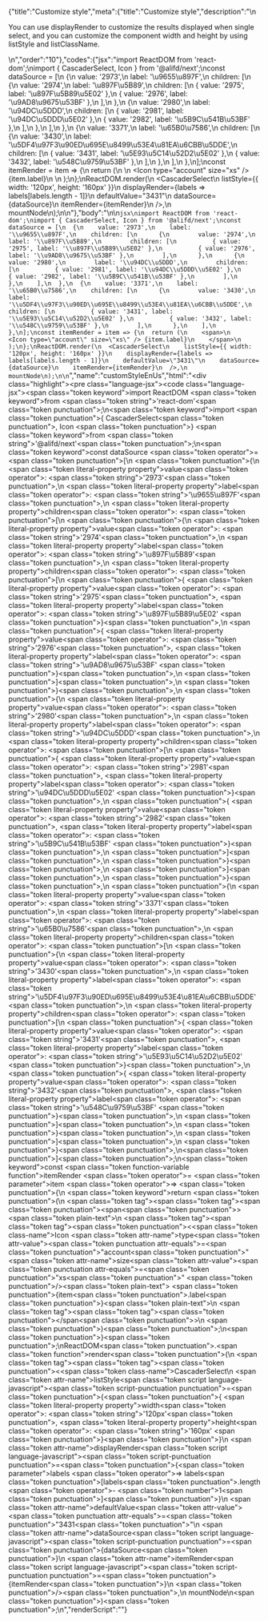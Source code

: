 {"title":"Customize style","meta":{"title":"Customize style","description":"\n<p>You can use displayRender to customize the results displayed when single select, and you can customize the component width and height by using listStyle and listClassName.</p>\n","order":"10"},"codes":{"jsx":"import ReactDOM from 'react-dom';\nimport { CascaderSelect, Icon } from '@alifd/next';\nconst dataSource = [\n  {\n    value: '2973',\n    label: '\\u9655\\u897F',\n    children: [\n      {\n        value: '2974',\n        label: '\\u897F\\u5B89',\n        children: [\n          { value: '2975', label: '\\u897F\\u5B89\\u5E02' },\n          { value: '2976', label: '\\u9AD8\\u9675\\u53BF' },\n        ],\n      },\n      {\n        value: '2980',\n        label: '\\u94DC\\u5DDD',\n        children: [\n          { value: '2981', label: '\\u94DC\\u5DDD\\u5E02' },\n          { value: '2982', label: '\\u5B9C\\u541B\\u53BF' },\n        ],\n      },\n    ],\n  },\n  {\n    value: '3371',\n    label: '\\u65B0\\u7586',\n    children: [\n      {\n        value: '3430',\n        label: '\\u5DF4\\u97F3\\u90ED\\u695E\\u8499\\u53E4\\u81EA\\u6CBB\\u5DDE',\n        children: [\n          { value: '3431', label: '\\u5E93\\u5C14\\u52D2\\u5E02' },\n          { value: '3432', label: '\\u548C\\u9759\\u53BF' },\n        ],\n      },\n    ],\n  },\n];\nconst itemRender = item => {\n  return (\n    <span>\n      <Icon type=\"account\" size=\"xs\" /> {item.label}\n    </span>\n  );\n};\nReactDOM.render(\n  <CascaderSelect\n    listStyle={{ width: '120px', height: '160px' }}\n    displayRender={labels => labels[labels.length - 1]}\n    defaultValue=\"3431\"\n    dataSource={dataSource}\n    itemRender={itemRender}\n  />,\n  mountNode\n);\n\n"},"body":"\n\n````jsx\nimport ReactDOM from 'react-dom';\nimport { CascaderSelect, Icon } from '@alifd/next';\nconst dataSource = [\n  {\n    value: '2973',\n    label: '\\u9655\\u897F',\n    children: [\n      {\n        value: '2974',\n        label: '\\u897F\\u5B89',\n        children: [\n          { value: '2975', label: '\\u897F\\u5B89\\u5E02' },\n          { value: '2976', label: '\\u9AD8\\u9675\\u53BF' },\n        ],\n      },\n      {\n        value: '2980',\n        label: '\\u94DC\\u5DDD',\n        children: [\n          { value: '2981', label: '\\u94DC\\u5DDD\\u5E02' },\n          { value: '2982', label: '\\u5B9C\\u541B\\u53BF' },\n        ],\n      },\n    ],\n  },\n  {\n    value: '3371',\n    label: '\\u65B0\\u7586',\n    children: [\n      {\n        value: '3430',\n        label: '\\u5DF4\\u97F3\\u90ED\\u695E\\u8499\\u53E4\\u81EA\\u6CBB\\u5DDE',\n        children: [\n          { value: '3431', label: '\\u5E93\\u5C14\\u52D2\\u5E02' },\n          { value: '3432', label: '\\u548C\\u9759\\u53BF' },\n        ],\n      },\n    ],\n  },\n];\nconst itemRender = item => {\n  return (\n    <span>\n      <Icon type=\"account\" size=\"xs\" /> {item.label}\n    </span>\n  );\n};\nReactDOM.render(\n  <CascaderSelect\n    listStyle={{ width: '120px', height: '160px' }}\n    displayRender={labels => labels[labels.length - 1]}\n    defaultValue=\"3431\"\n    dataSource={dataSource}\n    itemRender={itemRender}\n  />,\n  mountNode\n);\n\n````","name":"customStyleEnUs","html":"<script>(function(){var __create = Object.create;\nvar __defProp = Object.defineProperty;\nvar __getOwnPropDesc = Object.getOwnPropertyDescriptor;\nvar __getOwnPropNames = Object.getOwnPropertyNames;\nvar __getProtoOf = Object.getPrototypeOf;\nvar __hasOwnProp = Object.prototype.hasOwnProperty;\nvar __copyProps = (to, from, except, desc) => {\n  if (from && typeof from === \"object\" || typeof from === \"function\") {\n    for (let key of __getOwnPropNames(from))\n      if (!__hasOwnProp.call(to, key) && key !== except)\n        __defProp(to, key, { get: () => from[key], enumerable: !(desc = __getOwnPropDesc(from, key)) || desc.enumerable });\n  }\n  return to;\n};\nvar __toESM = (mod, isNodeMode, target) => (target = mod != null ? __create(__getProtoOf(mod)) : {}, __copyProps(\n  // If the importer is in node compatibility mode or this is not an ESM\n  // file that has been converted to a CommonJS file using a Babel-\n  // compatible transform (i.e. \"__esModule\" has not been set), then set\n  // \"default\" to the CommonJS \"module.exports\" for node compatibility.\n  isNodeMode || !mod || !mod.__esModule ? __defProp(target, \"default\", { value: mod, enumerable: true }) : target,\n  mod\n));\nvar import_react_dom = __toESM(require(\"react-dom\"));\nvar import_next = require(\"@alifd/next\");\nconst dataSource = [\n  {\n    value: \"2973\",\n    label: \"\\u9655\\u897F\",\n    children: [\n      {\n        value: \"2974\",\n        label: \"\\u897F\\u5B89\",\n        children: [\n          { value: \"2975\", label: \"\\u897F\\u5B89\\u5E02\" },\n          { value: \"2976\", label: \"\\u9AD8\\u9675\\u53BF\" }\n        ]\n      },\n      {\n        value: \"2980\",\n        label: \"\\u94DC\\u5DDD\",\n        children: [\n          { value: \"2981\", label: \"\\u94DC\\u5DDD\\u5E02\" },\n          { value: \"2982\", label: \"\\u5B9C\\u541B\\u53BF\" }\n        ]\n      }\n    ]\n  },\n  {\n    value: \"3371\",\n    label: \"\\u65B0\\u7586\",\n    children: [\n      {\n        value: \"3430\",\n        label: \"\\u5DF4\\u97F3\\u90ED\\u695E\\u8499\\u53E4\\u81EA\\u6CBB\\u5DDE\",\n        children: [\n          { value: \"3431\", label: \"\\u5E93\\u5C14\\u52D2\\u5E02\" },\n          { value: \"3432\", label: \"\\u548C\\u9759\\u53BF\" }\n        ]\n      }\n    ]\n  }\n];\nconst itemRender = (item) => {\n  return /* @__PURE__ */ React.createElement(\"span\", null, /* @__PURE__ */ React.createElement(import_next.Icon, { type: \"account\", size: \"xs\" }), \" \", item.label);\n};\nimport_react_dom.default.render(\n  /* @__PURE__ */ React.createElement(\n    import_next.CascaderSelect,\n    {\n      listStyle: { width: \"120px\", height: \"160px\" },\n      displayRender: (labels) => labels[labels.length - 1],\n      defaultValue: \"3431\",\n      dataSource,\n      itemRender\n    }\n  ),\n  mountNode\n);\n})()</script><div class=\"highlight\"><pre class=\"language-jsx\"><code class=\"language-jsx\"><span class=\"token keyword\">import</span> ReactDOM <span class=\"token keyword\">from</span> <span class=\"token string\">'react-dom'</span><span class=\"token punctuation\">;</span>\n<span class=\"token keyword\">import</span> <span class=\"token punctuation\">{</span> CascaderSelect<span class=\"token punctuation\">,</span> Icon <span class=\"token punctuation\">}</span> <span class=\"token keyword\">from</span> <span class=\"token string\">'@alifd/next'</span><span class=\"token punctuation\">;</span>\n<span class=\"token keyword\">const</span> dataSource <span class=\"token operator\">=</span> <span class=\"token punctuation\">[</span>\n  <span class=\"token punctuation\">{</span>\n    <span class=\"token literal-property property\">value</span><span class=\"token operator\">:</span> <span class=\"token string\">'2973'</span><span class=\"token punctuation\">,</span>\n    <span class=\"token literal-property property\">label</span><span class=\"token operator\">:</span> <span class=\"token string\">'\\u9655\\u897F'</span><span class=\"token punctuation\">,</span>\n    <span class=\"token literal-property property\">children</span><span class=\"token operator\">:</span> <span class=\"token punctuation\">[</span>\n      <span class=\"token punctuation\">{</span>\n        <span class=\"token literal-property property\">value</span><span class=\"token operator\">:</span> <span class=\"token string\">'2974'</span><span class=\"token punctuation\">,</span>\n        <span class=\"token literal-property property\">label</span><span class=\"token operator\">:</span> <span class=\"token string\">'\\u897F\\u5B89'</span><span class=\"token punctuation\">,</span>\n        <span class=\"token literal-property property\">children</span><span class=\"token operator\">:</span> <span class=\"token punctuation\">[</span>\n          <span class=\"token punctuation\">{</span> <span class=\"token literal-property property\">value</span><span class=\"token operator\">:</span> <span class=\"token string\">'2975'</span><span class=\"token punctuation\">,</span> <span class=\"token literal-property property\">label</span><span class=\"token operator\">:</span> <span class=\"token string\">'\\u897F\\u5B89\\u5E02'</span> <span class=\"token punctuation\">}</span><span class=\"token punctuation\">,</span>\n          <span class=\"token punctuation\">{</span> <span class=\"token literal-property property\">value</span><span class=\"token operator\">:</span> <span class=\"token string\">'2976'</span><span class=\"token punctuation\">,</span> <span class=\"token literal-property property\">label</span><span class=\"token operator\">:</span> <span class=\"token string\">'\\u9AD8\\u9675\\u53BF'</span> <span class=\"token punctuation\">}</span><span class=\"token punctuation\">,</span>\n        <span class=\"token punctuation\">]</span><span class=\"token punctuation\">,</span>\n      <span class=\"token punctuation\">}</span><span class=\"token punctuation\">,</span>\n      <span class=\"token punctuation\">{</span>\n        <span class=\"token literal-property property\">value</span><span class=\"token operator\">:</span> <span class=\"token string\">'2980'</span><span class=\"token punctuation\">,</span>\n        <span class=\"token literal-property property\">label</span><span class=\"token operator\">:</span> <span class=\"token string\">'\\u94DC\\u5DDD'</span><span class=\"token punctuation\">,</span>\n        <span class=\"token literal-property property\">children</span><span class=\"token operator\">:</span> <span class=\"token punctuation\">[</span>\n          <span class=\"token punctuation\">{</span> <span class=\"token literal-property property\">value</span><span class=\"token operator\">:</span> <span class=\"token string\">'2981'</span><span class=\"token punctuation\">,</span> <span class=\"token literal-property property\">label</span><span class=\"token operator\">:</span> <span class=\"token string\">'\\u94DC\\u5DDD\\u5E02'</span> <span class=\"token punctuation\">}</span><span class=\"token punctuation\">,</span>\n          <span class=\"token punctuation\">{</span> <span class=\"token literal-property property\">value</span><span class=\"token operator\">:</span> <span class=\"token string\">'2982'</span><span class=\"token punctuation\">,</span> <span class=\"token literal-property property\">label</span><span class=\"token operator\">:</span> <span class=\"token string\">'\\u5B9C\\u541B\\u53BF'</span> <span class=\"token punctuation\">}</span><span class=\"token punctuation\">,</span>\n        <span class=\"token punctuation\">]</span><span class=\"token punctuation\">,</span>\n      <span class=\"token punctuation\">}</span><span class=\"token punctuation\">,</span>\n    <span class=\"token punctuation\">]</span><span class=\"token punctuation\">,</span>\n  <span class=\"token punctuation\">}</span><span class=\"token punctuation\">,</span>\n  <span class=\"token punctuation\">{</span>\n    <span class=\"token literal-property property\">value</span><span class=\"token operator\">:</span> <span class=\"token string\">'3371'</span><span class=\"token punctuation\">,</span>\n    <span class=\"token literal-property property\">label</span><span class=\"token operator\">:</span> <span class=\"token string\">'\\u65B0\\u7586'</span><span class=\"token punctuation\">,</span>\n    <span class=\"token literal-property property\">children</span><span class=\"token operator\">:</span> <span class=\"token punctuation\">[</span>\n      <span class=\"token punctuation\">{</span>\n        <span class=\"token literal-property property\">value</span><span class=\"token operator\">:</span> <span class=\"token string\">'3430'</span><span class=\"token punctuation\">,</span>\n        <span class=\"token literal-property property\">label</span><span class=\"token operator\">:</span> <span class=\"token string\">'\\u5DF4\\u97F3\\u90ED\\u695E\\u8499\\u53E4\\u81EA\\u6CBB\\u5DDE'</span><span class=\"token punctuation\">,</span>\n        <span class=\"token literal-property property\">children</span><span class=\"token operator\">:</span> <span class=\"token punctuation\">[</span>\n          <span class=\"token punctuation\">{</span> <span class=\"token literal-property property\">value</span><span class=\"token operator\">:</span> <span class=\"token string\">'3431'</span><span class=\"token punctuation\">,</span> <span class=\"token literal-property property\">label</span><span class=\"token operator\">:</span> <span class=\"token string\">'\\u5E93\\u5C14\\u52D2\\u5E02'</span> <span class=\"token punctuation\">}</span><span class=\"token punctuation\">,</span>\n          <span class=\"token punctuation\">{</span> <span class=\"token literal-property property\">value</span><span class=\"token operator\">:</span> <span class=\"token string\">'3432'</span><span class=\"token punctuation\">,</span> <span class=\"token literal-property property\">label</span><span class=\"token operator\">:</span> <span class=\"token string\">'\\u548C\\u9759\\u53BF'</span> <span class=\"token punctuation\">}</span><span class=\"token punctuation\">,</span>\n        <span class=\"token punctuation\">]</span><span class=\"token punctuation\">,</span>\n      <span class=\"token punctuation\">}</span><span class=\"token punctuation\">,</span>\n    <span class=\"token punctuation\">]</span><span class=\"token punctuation\">,</span>\n  <span class=\"token punctuation\">}</span><span class=\"token punctuation\">,</span>\n<span class=\"token punctuation\">]</span><span class=\"token punctuation\">;</span>\n<span class=\"token keyword\">const</span> <span class=\"token function-variable function\">itemRender</span> <span class=\"token operator\">=</span> <span class=\"token parameter\">item</span> <span class=\"token operator\">=></span> <span class=\"token punctuation\">{</span>\n  <span class=\"token keyword\">return</span> <span class=\"token punctuation\">(</span>\n    <span class=\"token tag\"><span class=\"token tag\"><span class=\"token punctuation\">&lt;</span>span</span><span class=\"token punctuation\">></span></span><span class=\"token plain-text\">\n      </span><span class=\"token tag\"><span class=\"token tag\"><span class=\"token punctuation\">&lt;</span><span class=\"token class-name\">Icon</span></span> <span class=\"token attr-name\">type</span><span class=\"token attr-value\"><span class=\"token punctuation attr-equals\">=</span><span class=\"token punctuation\">\"</span>account<span class=\"token punctuation\">\"</span></span> <span class=\"token attr-name\">size</span><span class=\"token attr-value\"><span class=\"token punctuation attr-equals\">=</span><span class=\"token punctuation\">\"</span>xs<span class=\"token punctuation\">\"</span></span> <span class=\"token punctuation\">/></span></span><span class=\"token plain-text\"> </span><span class=\"token punctuation\">{</span>item<span class=\"token punctuation\">.</span>label<span class=\"token punctuation\">}</span><span class=\"token plain-text\">\n    </span><span class=\"token tag\"><span class=\"token tag\"><span class=\"token punctuation\">&lt;/</span>span</span><span class=\"token punctuation\">></span></span>\n  <span class=\"token punctuation\">)</span><span class=\"token punctuation\">;</span>\n<span class=\"token punctuation\">}</span><span class=\"token punctuation\">;</span>\nReactDOM<span class=\"token punctuation\">.</span><span class=\"token function\">render</span><span class=\"token punctuation\">(</span>\n  <span class=\"token tag\"><span class=\"token tag\"><span class=\"token punctuation\">&lt;</span><span class=\"token class-name\">CascaderSelect</span></span>\n    <span class=\"token attr-name\">listStyle</span><span class=\"token script language-javascript\"><span class=\"token script-punctuation punctuation\">=</span><span class=\"token punctuation\">{</span><span class=\"token punctuation\">{</span> <span class=\"token literal-property property\">width</span><span class=\"token operator\">:</span> <span class=\"token string\">'120px'</span><span class=\"token punctuation\">,</span> <span class=\"token literal-property property\">height</span><span class=\"token operator\">:</span> <span class=\"token string\">'160px'</span> <span class=\"token punctuation\">}</span><span class=\"token punctuation\">}</span></span>\n    <span class=\"token attr-name\">displayRender</span><span class=\"token script language-javascript\"><span class=\"token script-punctuation punctuation\">=</span><span class=\"token punctuation\">{</span><span class=\"token parameter\">labels</span> <span class=\"token operator\">=></span> labels<span class=\"token punctuation\">[</span>labels<span class=\"token punctuation\">.</span>length <span class=\"token operator\">-</span> <span class=\"token number\">1</span><span class=\"token punctuation\">]</span><span class=\"token punctuation\">}</span></span>\n    <span class=\"token attr-name\">defaultValue</span><span class=\"token attr-value\"><span class=\"token punctuation attr-equals\">=</span><span class=\"token punctuation\">\"</span>3431<span class=\"token punctuation\">\"</span></span>\n    <span class=\"token attr-name\">dataSource</span><span class=\"token script language-javascript\"><span class=\"token script-punctuation punctuation\">=</span><span class=\"token punctuation\">{</span>dataSource<span class=\"token punctuation\">}</span></span>\n    <span class=\"token attr-name\">itemRender</span><span class=\"token script language-javascript\"><span class=\"token script-punctuation punctuation\">=</span><span class=\"token punctuation\">{</span>itemRender<span class=\"token punctuation\">}</span></span>\n  <span class=\"token punctuation\">/></span></span><span class=\"token punctuation\">,</span>\n  mountNode\n<span class=\"token punctuation\">)</span><span class=\"token punctuation\">;</span>\n</code></pre></div>","renderScript":"<script>(function(){var __create = Object.create;\nvar __defProp = Object.defineProperty;\nvar __getOwnPropDesc = Object.getOwnPropertyDescriptor;\nvar __getOwnPropNames = Object.getOwnPropertyNames;\nvar __getProtoOf = Object.getPrototypeOf;\nvar __hasOwnProp = Object.prototype.hasOwnProperty;\nvar __copyProps = (to, from, except, desc) => {\n  if (from && typeof from === \"object\" || typeof from === \"function\") {\n    for (let key of __getOwnPropNames(from))\n      if (!__hasOwnProp.call(to, key) && key !== except)\n        __defProp(to, key, { get: () => from[key], enumerable: !(desc = __getOwnPropDesc(from, key)) || desc.enumerable });\n  }\n  return to;\n};\nvar __toESM = (mod, isNodeMode, target) => (target = mod != null ? __create(__getProtoOf(mod)) : {}, __copyProps(\n  // If the importer is in node compatibility mode or this is not an ESM\n  // file that has been converted to a CommonJS file using a Babel-\n  // compatible transform (i.e. \"__esModule\" has not been set), then set\n  // \"default\" to the CommonJS \"module.exports\" for node compatibility.\n  isNodeMode || !mod || !mod.__esModule ? __defProp(target, \"default\", { value: mod, enumerable: true }) : target,\n  mod\n));\nvar import_react_live = require(\"react-live\");\nvar import_next = require(\"@alifd/next\");\nvar import_react_dom = __toESM(require(\"react-dom\"));\nvar import_next2 = require(\"@alifd/next\");\nwindow.demoNames.push(\"customStyleEnUs\");\nwindow.customStyleEnUsRenderScript = function customStyleEnUsRenderScript2(liveDemo) {\n  var mountNode = document.getElementById(\"customStyleEnUs-mount\");\n  if (liveDemo === \"false\") {\n    document.getElementById(\"customStyleEnUs-body\").innerHTML = `<pre class=\"language-jsx\"><code class=\"language-jsx\"><span class=\"token keyword\">import</span> ReactDOM <span class=\"token keyword\">from</span> <span class=\"token string\">'react-dom'</span><span class=\"token punctuation\">;</span>\n<span class=\"token keyword\">import</span> <span class=\"token punctuation\">{</span> CascaderSelect<span class=\"token punctuation\">,</span> Icon <span class=\"token punctuation\">}</span> <span class=\"token keyword\">from</span> <span class=\"token string\">'@alifd/next'</span><span class=\"token punctuation\">;</span>\n<span class=\"token keyword\">const</span> dataSource <span class=\"token operator\">=</span> <span class=\"token punctuation\">[</span>\n  <span class=\"token punctuation\">{</span>\n    <span class=\"token literal-property property\">value</span><span class=\"token operator\">:</span> <span class=\"token string\">'2973'</span><span class=\"token punctuation\">,</span>\n    <span class=\"token literal-property property\">label</span><span class=\"token operator\">:</span> <span class=\"token string\">'\\u9655\\u897F'</span><span class=\"token punctuation\">,</span>\n    <span class=\"token literal-property property\">children</span><span class=\"token operator\">:</span> <span class=\"token punctuation\">[</span>\n      <span class=\"token punctuation\">{</span>\n        <span class=\"token literal-property property\">value</span><span class=\"token operator\">:</span> <span class=\"token string\">'2974'</span><span class=\"token punctuation\">,</span>\n        <span class=\"token literal-property property\">label</span><span class=\"token operator\">:</span> <span class=\"token string\">'\\u897F\\u5B89'</span><span class=\"token punctuation\">,</span>\n        <span class=\"token literal-property property\">children</span><span class=\"token operator\">:</span> <span class=\"token punctuation\">[</span>\n          <span class=\"token punctuation\">{</span> <span class=\"token literal-property property\">value</span><span class=\"token operator\">:</span> <span class=\"token string\">'2975'</span><span class=\"token punctuation\">,</span> <span class=\"token literal-property property\">label</span><span class=\"token operator\">:</span> <span class=\"token string\">'\\u897F\\u5B89\\u5E02'</span> <span class=\"token punctuation\">}</span><span class=\"token punctuation\">,</span>\n          <span class=\"token punctuation\">{</span> <span class=\"token literal-property property\">value</span><span class=\"token operator\">:</span> <span class=\"token string\">'2976'</span><span class=\"token punctuation\">,</span> <span class=\"token literal-property property\">label</span><span class=\"token operator\">:</span> <span class=\"token string\">'\\u9AD8\\u9675\\u53BF'</span> <span class=\"token punctuation\">}</span><span class=\"token punctuation\">,</span>\n        <span class=\"token punctuation\">]</span><span class=\"token punctuation\">,</span>\n      <span class=\"token punctuation\">}</span><span class=\"token punctuation\">,</span>\n      <span class=\"token punctuation\">{</span>\n        <span class=\"token literal-property property\">value</span><span class=\"token operator\">:</span> <span class=\"token string\">'2980'</span><span class=\"token punctuation\">,</span>\n        <span class=\"token literal-property property\">label</span><span class=\"token operator\">:</span> <span class=\"token string\">'\\u94DC\\u5DDD'</span><span class=\"token punctuation\">,</span>\n        <span class=\"token literal-property property\">children</span><span class=\"token operator\">:</span> <span class=\"token punctuation\">[</span>\n          <span class=\"token punctuation\">{</span> <span class=\"token literal-property property\">value</span><span class=\"token operator\">:</span> <span class=\"token string\">'2981'</span><span class=\"token punctuation\">,</span> <span class=\"token literal-property property\">label</span><span class=\"token operator\">:</span> <span class=\"token string\">'\\u94DC\\u5DDD\\u5E02'</span> <span class=\"token punctuation\">}</span><span class=\"token punctuation\">,</span>\n          <span class=\"token punctuation\">{</span> <span class=\"token literal-property property\">value</span><span class=\"token operator\">:</span> <span class=\"token string\">'2982'</span><span class=\"token punctuation\">,</span> <span class=\"token literal-property property\">label</span><span class=\"token operator\">:</span> <span class=\"token string\">'\\u5B9C\\u541B\\u53BF'</span> <span class=\"token punctuation\">}</span><span class=\"token punctuation\">,</span>\n        <span class=\"token punctuation\">]</span><span class=\"token punctuation\">,</span>\n      <span class=\"token punctuation\">}</span><span class=\"token punctuation\">,</span>\n    <span class=\"token punctuation\">]</span><span class=\"token punctuation\">,</span>\n  <span class=\"token punctuation\">}</span><span class=\"token punctuation\">,</span>\n  <span class=\"token punctuation\">{</span>\n    <span class=\"token literal-property property\">value</span><span class=\"token operator\">:</span> <span class=\"token string\">'3371'</span><span class=\"token punctuation\">,</span>\n    <span class=\"token literal-property property\">label</span><span class=\"token operator\">:</span> <span class=\"token string\">'\\u65B0\\u7586'</span><span class=\"token punctuation\">,</span>\n    <span class=\"token literal-property property\">children</span><span class=\"token operator\">:</span> <span class=\"token punctuation\">[</span>\n      <span class=\"token punctuation\">{</span>\n        <span class=\"token literal-property property\">value</span><span class=\"token operator\">:</span> <span class=\"token string\">'3430'</span><span class=\"token punctuation\">,</span>\n        <span class=\"token literal-property property\">label</span><span class=\"token operator\">:</span> <span class=\"token string\">'\\u5DF4\\u97F3\\u90ED\\u695E\\u8499\\u53E4\\u81EA\\u6CBB\\u5DDE'</span><span class=\"token punctuation\">,</span>\n        <span class=\"token literal-property property\">children</span><span class=\"token operator\">:</span> <span class=\"token punctuation\">[</span>\n          <span class=\"token punctuation\">{</span> <span class=\"token literal-property property\">value</span><span class=\"token operator\">:</span> <span class=\"token string\">'3431'</span><span class=\"token punctuation\">,</span> <span class=\"token literal-property property\">label</span><span class=\"token operator\">:</span> <span class=\"token string\">'\\u5E93\\u5C14\\u52D2\\u5E02'</span> <span class=\"token punctuation\">}</span><span class=\"token punctuation\">,</span>\n          <span class=\"token punctuation\">{</span> <span class=\"token literal-property property\">value</span><span class=\"token operator\">:</span> <span class=\"token string\">'3432'</span><span class=\"token punctuation\">,</span> <span class=\"token literal-property property\">label</span><span class=\"token operator\">:</span> <span class=\"token string\">'\\u548C\\u9759\\u53BF'</span> <span class=\"token punctuation\">}</span><span class=\"token punctuation\">,</span>\n        <span class=\"token punctuation\">]</span><span class=\"token punctuation\">,</span>\n      <span class=\"token punctuation\">}</span><span class=\"token punctuation\">,</span>\n    <span class=\"token punctuation\">]</span><span class=\"token punctuation\">,</span>\n  <span class=\"token punctuation\">}</span><span class=\"token punctuation\">,</span>\n<span class=\"token punctuation\">]</span><span class=\"token punctuation\">;</span>\n<span class=\"token keyword\">const</span> <span class=\"token function-variable function\">itemRender</span> <span class=\"token operator\">=</span> <span class=\"token parameter\">item</span> <span class=\"token operator\">=></span> <span class=\"token punctuation\">{</span>\n  <span class=\"token keyword\">return</span> <span class=\"token punctuation\">(</span>\n    <span class=\"token tag\"><span class=\"token tag\"><span class=\"token punctuation\">&lt;</span>span</span><span class=\"token punctuation\">></span></span><span class=\"token plain-text\">\n      </span><span class=\"token tag\"><span class=\"token tag\"><span class=\"token punctuation\">&lt;</span><span class=\"token class-name\">Icon</span></span> <span class=\"token attr-name\">type</span><span class=\"token attr-value\"><span class=\"token punctuation attr-equals\">=</span><span class=\"token punctuation\">\"</span>account<span class=\"token punctuation\">\"</span></span> <span class=\"token attr-name\">size</span><span class=\"token attr-value\"><span class=\"token punctuation attr-equals\">=</span><span class=\"token punctuation\">\"</span>xs<span class=\"token punctuation\">\"</span></span> <span class=\"token punctuation\">/></span></span><span class=\"token plain-text\"> </span><span class=\"token punctuation\">{</span>item<span class=\"token punctuation\">.</span>label<span class=\"token punctuation\">}</span><span class=\"token plain-text\">\n    </span><span class=\"token tag\"><span class=\"token tag\"><span class=\"token punctuation\">&lt;/</span>span</span><span class=\"token punctuation\">></span></span>\n  <span class=\"token punctuation\">)</span><span class=\"token punctuation\">;</span>\n<span class=\"token punctuation\">}</span><span class=\"token punctuation\">;</span>\nReactDOM<span class=\"token punctuation\">.</span><span class=\"token function\">render</span><span class=\"token punctuation\">(</span>\n  <span class=\"token tag\"><span class=\"token tag\"><span class=\"token punctuation\">&lt;</span><span class=\"token class-name\">CascaderSelect</span></span>\n    <span class=\"token attr-name\">listStyle</span><span class=\"token script language-javascript\"><span class=\"token script-punctuation punctuation\">=</span><span class=\"token punctuation\">{</span><span class=\"token punctuation\">{</span> <span class=\"token literal-property property\">width</span><span class=\"token operator\">:</span> <span class=\"token string\">'120px'</span><span class=\"token punctuation\">,</span> <span class=\"token literal-property property\">height</span><span class=\"token operator\">:</span> <span class=\"token string\">'160px'</span> <span class=\"token punctuation\">}</span><span class=\"token punctuation\">}</span></span>\n    <span class=\"token attr-name\">displayRender</span><span class=\"token script language-javascript\"><span class=\"token script-punctuation punctuation\">=</span><span class=\"token punctuation\">{</span><span class=\"token parameter\">labels</span> <span class=\"token operator\">=></span> labels<span class=\"token punctuation\">[</span>labels<span class=\"token punctuation\">.</span>length <span class=\"token operator\">-</span> <span class=\"token number\">1</span><span class=\"token punctuation\">]</span><span class=\"token punctuation\">}</span></span>\n    <span class=\"token attr-name\">defaultValue</span><span class=\"token attr-value\"><span class=\"token punctuation attr-equals\">=</span><span class=\"token punctuation\">\"</span>3431<span class=\"token punctuation\">\"</span></span>\n    <span class=\"token attr-name\">dataSource</span><span class=\"token script language-javascript\"><span class=\"token script-punctuation punctuation\">=</span><span class=\"token punctuation\">{</span>dataSource<span class=\"token punctuation\">}</span></span>\n    <span class=\"token attr-name\">itemRender</span><span class=\"token script language-javascript\"><span class=\"token script-punctuation punctuation\">=</span><span class=\"token punctuation\">{</span>itemRender<span class=\"token punctuation\">}</span></span>\n  <span class=\"token punctuation\">/></span></span><span class=\"token punctuation\">,</span>\n  mountNode\n<span class=\"token punctuation\">)</span><span class=\"token punctuation\">;</span>\n\n</code></pre>\n`.replace(/{backquote}/g, \"`\").replace(/{dollar}/g, \"$\");\n    const dataSource = [\n      {\n        value: \"2973\",\n        label: \"\\u9655\\u897F\",\n        children: [\n          {\n            value: \"2974\",\n            label: \"\\u897F\\u5B89\",\n            children: [\n              { value: \"2975\", label: \"\\u897F\\u5B89\\u5E02\" },\n              { value: \"2976\", label: \"\\u9AD8\\u9675\\u53BF\" }\n            ]\n          },\n          {\n            value: \"2980\",\n            label: \"\\u94DC\\u5DDD\",\n            children: [\n              { value: \"2981\", label: \"\\u94DC\\u5DDD\\u5E02\" },\n              { value: \"2982\", label: \"\\u5B9C\\u541B\\u53BF\" }\n            ]\n          }\n        ]\n      },\n      {\n        value: \"3371\",\n        label: \"\\u65B0\\u7586\",\n        children: [\n          {\n            value: \"3430\",\n            label: \"\\u5DF4\\u97F3\\u90ED\\u695E\\u8499\\u53E4\\u81EA\\u6CBB\\u5DDE\",\n            children: [\n              { value: \"3431\", label: \"\\u5E93\\u5C14\\u52D2\\u5E02\" },\n              { value: \"3432\", label: \"\\u548C\\u9759\\u53BF\" }\n            ]\n          }\n        ]\n      }\n    ];\n    const itemRender = (item) => {\n      return /* @__PURE__ */ React.createElement(\"span\", null, /* @__PURE__ */ React.createElement(import_next2.Icon, { type: \"account\", size: \"xs\" }), \" \", item.label);\n    };\n    import_react_dom.default.render(\n      /* @__PURE__ */ React.createElement(\n        import_next2.CascaderSelect,\n        {\n          listStyle: { width: \"120px\", height: \"160px\" },\n          displayRender: (labels) => labels[labels.length - 1],\n          defaultValue: \"3431\",\n          dataSource,\n          itemRender\n        }\n      ),\n      mountNode\n    );\n    return;\n  }\n  const customStyleEnUsLiveScript = `\n\nconst dataSource = [\n  {\n    value: '2973',\n    label: '\\u9655\\u897F',\n    children: [\n      {\n        value: '2974',\n        label: '\\u897F\\u5B89',\n        children: [\n          { value: '2975', label: '\\u897F\\u5B89\\u5E02' },\n          { value: '2976', label: '\\u9AD8\\u9675\\u53BF' },\n        ],\n      },\n      {\n        value: '2980',\n        label: '\\u94DC\\u5DDD',\n        children: [\n          { value: '2981', label: '\\u94DC\\u5DDD\\u5E02' },\n          { value: '2982', label: '\\u5B9C\\u541B\\u53BF' },\n        ],\n      },\n    ],\n  },\n  {\n    value: '3371',\n    label: '\\u65B0\\u7586',\n    children: [\n      {\n        value: '3430',\n        label: '\\u5DF4\\u97F3\\u90ED\\u695E\\u8499\\u53E4\\u81EA\\u6CBB\\u5DDE',\n        children: [\n          { value: '3431', label: '\\u5E93\\u5C14\\u52D2\\u5E02' },\n          { value: '3432', label: '\\u548C\\u9759\\u53BF' },\n        ],\n      },\n    ],\n  },\n];\nconst itemRender = item => {\n  return (\n    <span>\n      <Icon type=\"account\" size=\"xs\" /> {item.label}\n    </span>\n  );\n};\nReactDOM.render(\n  <CascaderSelect\n    listStyle={{ width: '120px', height: '160px' }}\n    displayRender={labels => labels[labels.length - 1]}\n    defaultValue=\"3431\"\n    dataSource={dataSource}\n    itemRender={itemRender}\n  />,\n  mountNode\n);\n`;\n  const emptyTheme = {\n    plain: {},\n    styles: [\n      {\n        types: [],\n        styles: {}\n      }\n    ]\n  };\n  function renderAfter() {\n    import_react_dom.default.render(\n      /* @__PURE__ */ React.createElement(\n        import_next.Balloon.Tooltip,\n        {\n          align: \"t\",\n          style: { maxWidth: 320 },\n          trigger: /* @__PURE__ */ React.createElement(\n            \"div\",\n            {\n              dangerouslySetInnerHTML: {\n                __html: `<pre class=\"language-jsx\"><code class=\"language-jsx\"><span class=\"token keyword\">import</span> ReactDOM <span class=\"token keyword\">from</span> <span class=\"token string\">'react-dom'</span><span class=\"token punctuation\">;</span>\n<span class=\"token keyword\">import</span> <span class=\"token punctuation\">{</span> CascaderSelect<span class=\"token punctuation\">,</span> Icon <span class=\"token punctuation\">}</span> <span class=\"token keyword\">from</span> <span class=\"token string\">'@alifd/next'</span><span class=\"token punctuation\">;</span>\n</code></pre>\n`\n              }\n            }\n          )\n        },\n        \"\\u7F16\\u8F91\\u6A21\\u5F0F\\u6682\\u4E0D\\u652F\\u6301\\u4FEE\\u6539\\u4F9D\\u8D56\\u5F15\\u5165\"\n      ),\n      document.getElementById(\"customStyleEnUs-live-import\")\n    );\n  }\n  class LiveRenderer extends React.Component {\n    constructor(props) {\n      super(props);\n      this.onBlur = () => {\n        const time = (/* @__PURE__ */ new Date()).getTime();\n        window.top.postMessage({\n          type: \"ReactLiveEdit\",\n          from: \"demo\",\n          body: { name: \"customStyleEnUs\", component: \"CascaderSelect\", time }\n        }, \"*\");\n      };\n    }\n    componentDidMount() {\n      renderAfter();\n    }\n    render() {\n      return /* @__PURE__ */ React.createElement(\n        import_react_live.LiveProvider,\n        {\n          code: customStyleEnUsLiveScript,\n          scope: { ReactDOM: import_react_dom.default, CascaderSelect: import_next2.CascaderSelect, Icon: import_next2.Icon, mountNode },\n          noInline: true\n        },\n        /* @__PURE__ */ React.createElement(\"div\", { id: \"customStyleEnUs-live-editor\" }, /* @__PURE__ */ React.createElement(import_react_live.LiveError, { id: \"customStyleEnUs-live-error\", className: \"react-live-error\" }), /* @__PURE__ */ React.createElement(\"div\", { id: \"customStyleEnUs-live-import\" }), /* @__PURE__ */ React.createElement(\"div\", { id: \"customStyleEnUs-live-body\", className: \"react-live-body\" }, /* @__PURE__ */ React.createElement(import_react_live.LiveEditor, { theme: emptyTheme, onBlur: this.onBlur })), /* @__PURE__ */ React.createElement(\"div\", { id: \"customStyleEnUs-live-css\" })),\n        /* @__PURE__ */ React.createElement(import_react_live.LivePreview, null)\n      );\n    }\n  }\n  import_react_dom.default.render(/* @__PURE__ */ React.createElement(LiveRenderer, null), document.getElementById(\"customStyleEnUs-body\"));\n  return;\n};\nwindow.renderFuncs.push(customStyleEnUsRenderScript);\nfunction onRiddleOrCodePenClick(type) {\n  const time = (/* @__PURE__ */ new Date()).getTime();\n  window.top.postMessage({\n    type: \"RiddleOrCodePenClick\",\n    from: \"demo\",\n    body: { name: \"customStyleEnUs\", component: \"CascaderSelect\", type, time }\n  }, \"*\");\n}\nimport_react_dom.default.render(\n  /* @__PURE__ */ React.createElement(\n    import_next.Balloon.Tooltip,\n    {\n      align: \"b\",\n      style: { maxWidth: 400 },\n      trigger: /* @__PURE__ */ React.createElement(\"span\", { role: \"img\", className: \"op-icon\", onClick: () => onRiddleOrCodePenClick(\"O2\") }, /* @__PURE__ */ React.createElement(\"svg\", { viewBox: \"0 0 18 18\", version: \"1.1\" }, /* @__PURE__ */ React.createElement(\"g\", { id: \"\\u9875\\u9762-1\", stroke: \"none\", \"stroke-width\": \"1\", fill: \"none\", \"fill-rule\": \"evenodd\", \"stroke-opacity\": \"0.45\" }, /* @__PURE__ */ React.createElement(\"g\", { id: \"\\u7F16\\u7EC4-16\", transform: \"translate(1.000000, 1.031385)\", \"fill-rule\": \"nonzero\", stroke: \"#000000\", \"stroke-width\": \"1\" }, /* @__PURE__ */ React.createElement(\"path\", { d: \"M7.99320628,15.9864125 C3.58572657,15.9864125 2.27373675e-13,12.400686 2.27373675e-13,7.99320627 C2.27373675e-13,3.58572655 3.58572657,-1.70530257e-13 7.99320628,-1.70530257e-13 C12.400686,-1.70530257e-13 15.9864126,3.58572655 15.9864126,7.99320627 C15.9864126,8.42039157 15.6400618,8.76674238 15.2128765,8.76674238 C14.7856912,8.76674238 14.4393404,8.42039157 14.4393404,7.99320627 C14.4393404,4.43880793 11.5476691,1.54707218 7.99320628,1.54707218 C4.43874348,1.54707218 1.54707218,4.43880793 1.54707218,7.99320627 C1.54707218,11.5476691 4.43874348,14.4393404 7.99320628,14.4393404 C8.43115662,14.4393404 8.86852684,14.3952488 9.29313367,14.3084194 C9.7112944,14.2223635 10.1204305,14.492521 10.2060352,14.9110685 C10.2917043,15.3296804 10.0218692,15.7383653 9.60338611,15.82397 C9.07686588,15.9317494 8.53513277,15.9864125 7.99320628,15.9864125\", id: \"path-2\" }), /* @__PURE__ */ React.createElement(\"path\", { d: \"M14.8745616,14.4162764 C15.3159789,14.440487 15.5487088,14.6453304 15.5721741,15.0302087 C15.5487088,15.4398955 15.3394443,15.6441411 14.9442844,15.6441411 L11.9445701,15.6441411 C11.5025757,15.6441411 11.2817709,15.4398955 11.2817709,15.0302087 C11.2584018,14.9100526 11.3166804,14.7536303 11.4562221,14.5606432 C11.6420213,14.3439436 11.8279166,14.127244 12.0142928,13.9105444 C12.7817242,13.0680563 13.339795,12.369935 13.6886012,11.8156822 C13.8978657,11.5267494 14.002498,11.2378167 14.002498,10.9488839 C13.9556635,10.5154847 13.746399,10.2751724 13.3746083,10.226552 C13.0024329,10.226552 12.7347936,10.5036285 12.5724598,11.0572835 C12.432918,11.5148932 12.2350015,11.7315928 11.9793834,11.7073822 C11.537389,11.7073822 11.3167766,11.4906827 11.3167766,11.0572835 C11.4176783,9.98807895 11.9602374,9.32514076 12.9424518,9.05442834 C13.5415272,8.88931453 14.2250594,9.11615024 14.4346419,9.22243967 C15.0292798,9.52400928 15.3502647,10.075465 15.3976267,10.8766507 C15.3976267,11.5510596 14.8744655,12.5019474 13.8280468,13.7300113 C13.5489633,14.0674648 13.3625871,14.2960206 13.2698799,14.4162764 L14.8745616,14.4162764 Z\", id: \"path-7\" })))))\n    },\n    /* @__PURE__ */ React.createElement(\"span\", null, \"\\u5728O2\\u4E2D\\u6253\\u5F00\")\n  ),\n  document.getElementById(\"customStyleEnUs-O2\")\n);\nimport_react_dom.default.render(\n  /* @__PURE__ */ React.createElement(\n    import_next.Balloon.Tooltip,\n    {\n      align: \"b\",\n      style: { maxWidth: 400 },\n      trigger: /* @__PURE__ */ React.createElement(\"span\", { role: \"img\", className: \"op-icon\", onClick: () => onRiddleOrCodePenClick(\"CodePen\") }, /* @__PURE__ */ React.createElement(\"svg\", { viewBox: \"0 0 20 20\", fill: \"currentColor\" }, /* @__PURE__ */ React.createElement(\n        \"path\",\n        {\n          d: \"M17.7207447,7.0537234 L10.2739362,2.0893617 C10.0952128,1.97021277 9.86223404,1.97021277 9.68404255,2.0893617 L2.23723404,7.0537234 C2.0893617,7.15212766 2.00053191,7.31861702 2.00053191,7.4962766 L2.00053191,12.4606383 C2.00053191,12.6382979 2.0893617,12.8047872 2.23723404,12.9031915 L9.68404255,17.8675532 C9.77340426,17.9271277 9.87606383,17.9569149 9.97925532,17.9569149 C10.0824468,17.9569149 10.1851064,17.9271277 10.2744681,17.8675532 L17.7212766,12.9031915 C17.8691489,12.8047872 17.9579787,12.6382979 17.9579787,12.4606383 L17.9579787,7.4962766 C17.9579787,7.31861702 17.8691489,7.15212766 17.7212766,7.0537234 L17.7207447,7.0537234 Z M9.9787234,11.8218085 L7.2143617,9.9787234 L9.9787234,8.1356383 L12.7430851,9.9787234 L9.9787234,11.8218085 Z M10.5106383,7.21170213 L10.5106383,3.52553191 L16.4664894,7.4962766 L13.7021277,9.3393617 L10.5106383,7.21170213 Z M9.44680851,7.21170213 L6.25531915,9.3393617 L3.49095745,7.4962766 L9.44680851,3.52553191 L9.44680851,7.21170213 Z M5.2962766,9.9787234 L3.06382979,11.4670213 L3.06382979,8.49042553 L5.2962766,9.9787234 Z M6.25531915,10.6180851 L9.44680851,12.7457447 L9.44680851,16.4319149 L3.49095745,12.4611702 L6.25531915,10.6180851 Z M10.5106383,12.7457447 L13.7021277,10.6180851 L16.4664894,12.4611702 L10.5106383,16.4319149 L10.5106383,12.7457447 Z M14.6611702,9.9787234 L16.893617,8.49042553 L16.893617,11.4670213 L14.6611702,9.9787234 Z\"\n        }\n      )))\n    },\n    /* @__PURE__ */ React.createElement(\"span\", null, \"\\u5728CodePen\\u4E2D\\u6253\\u5F00\")\n  ),\n  document.getElementById(\"customStyleEnUs-CodePen\")\n);\nimport_react_dom.default.render(\n  /* @__PURE__ */ React.createElement(\n    import_next.Balloon.Tooltip,\n    {\n      align: \"b\",\n      style: { maxWidth: 400 },\n      trigger: /* @__PURE__ */ React.createElement(\"span\", { role: \"img\", className: \"op-icon\", onClick: () => onRiddleOrCodePenClick(\"Riddle\") }, /* @__PURE__ */ React.createElement(\"svg\", { viewBox: \"0 0 20 20\", fill: \"currentColor\" }, /* @__PURE__ */ React.createElement(\n        \"path\",\n        {\n          d: \"M12.0135981,2 C14.9585189,2 17.345849,4.38716704 17.345849,7.33333333 C17.345849,9.38478693 16.1882418,11.1657179 14.4903288,12.0578577 L17.2084049,16.7658872 C17.2378708,16.8169235 17.2591949,16.8704263 17.2727803,16.9248914 C17.3474476,17.0262914 17.3916465,17.1520943 17.3916465,17.2882205 C17.3916465,17.628088 17.1161295,17.9036051 16.7762619,17.9036051 L2.81174505,17.9048498 C2.75007855,17.9255976 2.68404472,17.9368421 2.61538462,17.9368421 C2.27551708,17.9368421 2,17.661325 2,17.3214575 L2,4.90050552 C2,4.44767651 2.36696407,4.08058607 2.8201909,4.08058607 L2.8201909,4.08058607 L4.598,4.08 L4.59829061,3.64037695 C4.59829061,2.78210363 5.25867561,2.07778272 6.09736436,2.00602116 L6.23871411,2 Z M11.9839597,3.23076923 L6.23745245,3.23076923 C6.01143198,3.23076923 5.82905984,3.41419855 5.82905984,3.64047008 L5.82905984,3.64047008 L5.829,4.08 L11.5615101,4.08058607 C13.3089935,4.08058607 14.7370181,5.4476011 14.8334247,7.17082808 L14.8386124,7.35677655 C14.8386124,9.16616658 13.3721154,10.632967 11.5615101,10.632967 L11.5615101,10.632967 L10.299,10.632 L12.6155561,14.6429723 C12.7020335,14.7927556 12.7183875,14.9637818 12.6748043,15.1180362 C12.6779184,15.1342067 12.6786336,15.1513556 12.6786336,15.1686715 C12.6786336,15.508539 12.4031165,15.7840561 12.063249,15.7840561 L5.39477011,15.7840561 C5.33908357,15.7840561 5.28512459,15.7766596 5.23382202,15.7627953 L5.21367522,15.7639098 L5.21367522,15.7639098 C4.87380768,15.7639098 4.59829061,15.4883927 4.59829061,15.1485252 L4.598,5.323 L3.23076923,5.32307709 L3.23,16.672 L15.733,16.672 L13.0769083,12.0713449 C12.9069827,11.7770252 13.0078241,11.40068 13.3021438,11.2307544 C13.3538063,11.200927 13.4079962,11.1794424 13.4631533,11.1658825 C14.9972153,10.5673738 16.0854701,9.07745387 16.0854701,7.33333333 C16.0854701,5.06705157 14.2491614,3.23076923 11.9839597,3.23076923 L11.9839597,3.23076923 Z M11.7212434,5.32867389 L11.5688942,5.32307709 L5.829,5.323 L5.82905984,11.0261966 C5.82905984,11.0464748 5.83052125,11.0664018 5.83334393,11.0858783 L5.84579569,11.1428571 L5.829,11.142 L5.829,14.553 L11.142,14.553 L8.71393544,10.3467056 C8.54400168,10.0523717 8.64484792,9.67600839 8.93918185,9.50607462 C9.01663814,9.46135521 9.09977514,9.43538787 9.18333591,9.42676402 L9.18350929,9.40512829 L11.5688942,9.40512829 C12.6982428,9.40512829 13.6102561,8.49132999 13.6102561,7.36410269 C13.6102561,6.23662753 12.6963072,5.32307709 11.5688942,5.32307709 Z\"\n        }\n      )))\n    },\n    /* @__PURE__ */ React.createElement(\"span\", null, \"\\u5728Riddle\\u4E2D\\u6253\\u5F00\")\n  ),\n  document.getElementById(\"customStyleEnUs-Riddle\")\n);\nimport_react_dom.default.render(\n  /* @__PURE__ */ React.createElement(\n    import_next.Balloon.Tooltip,\n    {\n      align: \"b\",\n      style: { maxWidth: 320 },\n      trigger: /* @__PURE__ */ React.createElement(\"span\", { className: \"code-box-code-action\", onClick: () => {\n        import_next.Message.success(\"\\u590D\\u5236\\u6210\\u529F\");\n      } }, /* @__PURE__ */ React.createElement(\"svg\", { viewBox: \"0 0 20 20\", focusable: \"false\", \"data-icon\": \"snippets\", width: \"20px\", height: \"20px\", fill: \"currentColor\", \"aria-hidden\": \"true\" }, /* @__PURE__ */ React.createElement(\"path\", { d: \"M15,5 L15,18 L2,18 L2,5 L15,5 Z M14,6 L3,6 L3,17 L14,17 L14,6 Z M18,2 L18,15 L16,15 L16,13.999 L17,14 L17,3 L6,3 L6,4 L5,4 L5,2 L18,2 Z M9,8 L9,11 L12,11 L12,12 L9,12 L9,15 L8,15 L8,12 L5,12 L5,11 L8,11 L8,8 L9,8 Z\" })))\n    },\n    /* @__PURE__ */ React.createElement(\"span\", null, \"\\u590D\\u5236\\u4EE3\\u7801\")\n  ),\n  document.getElementById(\"customStyleEnUs-copy-btn\")\n);\nimport_react_dom.default.render(/* @__PURE__ */ React.createElement(React.Fragment, null, /* @__PURE__ */ React.createElement(\n  import_next.Balloon.Tooltip,\n  {\n    align: \"b\",\n    style: { maxWidth: 400 },\n    trigger: /* @__PURE__ */ React.createElement(\"span\", { id: \"customStyleEnUs-icon-show\", className: \"code-box-code-action code-expand-icon-show\" }, /* @__PURE__ */ React.createElement(\"svg\", { alt: \"expand code\", width: \"20px\", height: \"20px\", viewBox: \"0 0 20 20\", fill: \"currentColor\" }, /* @__PURE__ */ React.createElement(\n      \"path\",\n      {\n        d: \"M14.4307124,13.5667899 L15.1349452,14.276759 L10.7473676,18.6288871 L6.42783259,14.2738791 L7.13782502,13.5696698 L10.7530744,17.2147744 L14.4307124,13.5667899 Z M4.79130753,8.067524 L16.3824174,11.1733525 L16.1235984,12.1392784 L4.53248848,9.03344983 L4.79130753,8.067524 Z M10.8154102,1.57503552 L15.1349452,5.93004351 L14.4249528,6.63425282 L10.809949,2.98914817 L7.13206544,6.6371327 L6.42783259,5.92716363 L10.8154102,1.57503552 Z\",\n        transform: \"translate(10.457453, 10.101961) rotate(90.000000) translate(-10.457453, -10.101961) \"\n      }\n    )))\n  },\n  /* @__PURE__ */ React.createElement(\"span\", null, \"\\u5C55\\u5F00\\u4EE3\\u7801\", /* @__PURE__ */ React.createElement(\"br\", null), /* @__PURE__ */ React.createElement(\"br\", null), \"\\u5C0F\\u63D0\\u793A: \", /* @__PURE__ */ React.createElement(\"br\", null), /* @__PURE__ */ React.createElement(\"br\", null), \" 1. \\u70B9\\u51FB\\u4E00\\u4E0B\\u4EE3\\u7801\\uFF0C\\u8BD5\\u4E00\\u8BD5\\u5728\\u7EBF\\u7F16\\u8F91\\u9884\\u89C8\\u5427\\uFF01 \", /* @__PURE__ */ React.createElement(\"br\", null), /* @__PURE__ */ React.createElement(\"br\", null), \"2. \\u9875\\u9762\\u53F3\\u4E0A\\u65B9 \\u6709 \", /* @__PURE__ */ React.createElement(\"strong\", null, \"\\u5168\\u5C40\\u4EE3\\u7801\\u5C55\\u5F00\"), \" \\u53CA \", /* @__PURE__ */ React.createElement(\"strong\", null, \"\\u5F00\\u542F\\u5728\\u7EBF\\u7F16\\u8F91\"), \" \\u6A21\\u5F0F\\u54DF\\uFF5E\")\n), /* @__PURE__ */ React.createElement(\n  import_next.Balloon.Tooltip,\n  {\n    align: \"b\",\n    style: { maxWidth: 400 },\n    trigger: /* @__PURE__ */ React.createElement(\"span\", { id: \"customStyleEnUs-icon-hide\", className: \"code-box-code-action code-expand-icon-hide\", style: { display: \"none\" } }, /* @__PURE__ */ React.createElement(\"svg\", { alt: \"expand code\", width: \"20px\", height: \"20px\", viewBox: \"0 0 20 20\", style: { fill: \"#3B9AFF\" } }, /* @__PURE__ */ React.createElement(\n      \"path\",\n      {\n        d: \"M14.4307124,13.5667899 L15.1349452,14.276759 L10.7473676,18.6288871 L6.42783259,14.2738791 L7.13782502,13.5696698 L10.7530744,17.2147744 L14.4307124,13.5667899 Z M4.79130753,8.067524 L16.3824174,11.1733525 L16.1235984,12.1392784 L4.53248848,9.03344983 L4.79130753,8.067524 Z M10.8154102,1.57503552 L15.1349452,5.93004351 L14.4249528,6.63425282 L10.809949,2.98914817 L7.13206544,6.6371327 L6.42783259,5.92716363 L10.8154102,1.57503552 Z\",\n        transform: \"translate(10.457453, 10.101961) rotate(90.000000) translate(-10.457453, -10.101961) \"\n      }\n    )))\n  },\n  /* @__PURE__ */ React.createElement(\"span\", null, \"\\u6536\\u8D77\\u4EE3\\u7801\", /* @__PURE__ */ React.createElement(\"br\", null), /* @__PURE__ */ React.createElement(\"br\", null), \"\\u5C0F\\u63D0\\u793A: \", /* @__PURE__ */ React.createElement(\"br\", null), /* @__PURE__ */ React.createElement(\"br\", null), \" 1. \\u70B9\\u51FB\\u4E00\\u4E0B\\u4EE3\\u7801\\uFF0C\\u8BD5\\u4E00\\u8BD5\\u5728\\u7EBF\\u7F16\\u8F91\\u9884\\u89C8\\u5427\\uFF01 \", /* @__PURE__ */ React.createElement(\"br\", null), /* @__PURE__ */ React.createElement(\"br\", null), \"2. \\u9875\\u9762\\u53F3\\u4E0A\\u65B9 \\u6709 \", /* @__PURE__ */ React.createElement(\"strong\", null, \"\\u5168\\u5C40\\u4EE3\\u7801\\u5C55\\u5F00\"), \" \\u53CA \", /* @__PURE__ */ React.createElement(\"strong\", null, \"\\u5F00\\u542F\\u5728\\u7EBF\\u7F16\\u8F91\"), \" \\u6A21\\u5F0F\\u54DF\\uFF5E\")\n)), document.getElementById(\"customStyleEnUs-fold-code\"));\n})()</script>"}